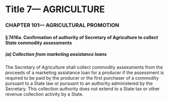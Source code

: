 
# Title 7— AGRICULTURE
### CHAPTER 101— AGRICULTURAL PROMOTION
#### § 7416a. Confirmation of authority of Secretary of Agriculture to collect State commodity assessments
##### (a) Collection from marketing assistance loans

The Secretary of Agriculture shall collect commodity assessments from the proceeds of a marketing assistance loan for a producer if the assessment is required to be paid by the producer or the first purchaser of a commodity pursuant to a State law or pursuant to an authority administered by the Secretary. This collection authority does not extend to a State tax or other revenue collection activity by a State.
